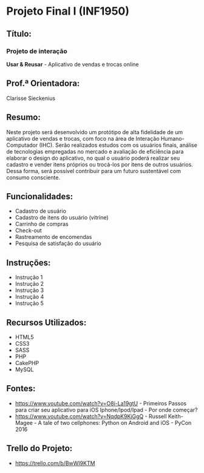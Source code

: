 # Projeto Final I (INF1950)
## Título: 
### Projeto de interação
**Usar & Reusar** - Aplicativo de vendas e trocas online

## Prof.ª Orientadora:
Clarisse Sieckenius

## Resumo:
Neste projeto será desenvolvido um protótipo de alta fidelidade de um aplicativo de vendas e trocas, com foco na área de Interação Humano-Computador (IHC). Serão realizados estudos com os usuários finais, análise de tecnologias empregadas no mercado e avaliação de eficiência para elaborar o design do aplicativo, no qual o usuário poderá realizar seu cadastro e vender itens próprios ou trocá-los por itens de outros usuários. Dessa forma, será possível contribuir para um futuro sustentável com consumo consciente. 

## Funcionalidades:
- Cadastro de usuário
- Cadastro de itens do usuário (vitrine)
- Carrinho de compras
- Check-out
- Rastreamento de encomendas
- Pesquisa de satisfação do usuário

## Instruções:
- Instrução 1
- Instrução 2
- Instrução 3
- Instrução 4
- Instrução 5

## Recursos Utilizados:
- HTML5
- CSS3
- SASS
- PHP
- CakePHP
- MySQL

## Fontes:
- https://www.youtube.com/watch?v=O8i-La19gtU - Primeiros Passos para criar seu aplicativo para iOS Iphone/Ipod/Ipad - Por onde começar?
- https://www.youtube.com/watch?v=NqdpK9KjGgQ - Russell Keith-Magee - A tale of two cellphones: Python on Android and iOS - PyCon 2016

## Trello do Projeto:

- https://trello.com/b/BwWI9KTM
